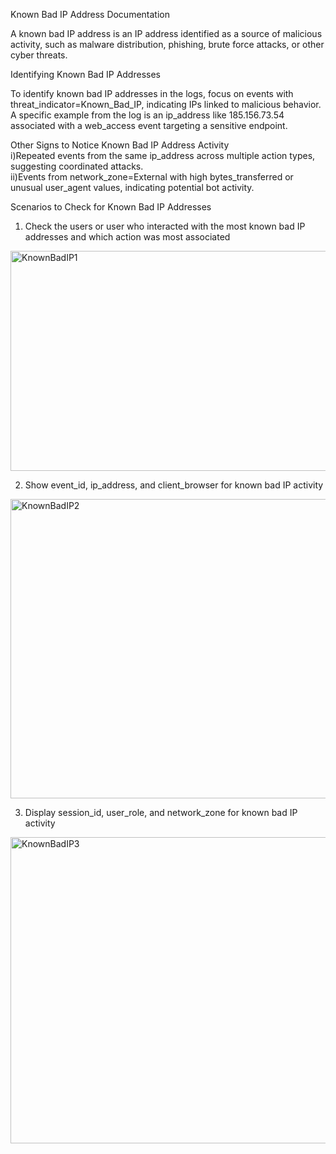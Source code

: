 Known Bad IP Address Documentation

A known bad IP address is an IP address identified as a source of malicious activity, such as malware distribution, phishing, brute force attacks, or other cyber threats. 

Identifying Known Bad IP Addresses

To identify known bad IP addresses in the logs, focus on events with threat_indicator=Known_Bad_IP, indicating IPs linked to malicious behavior. 
A specific example from the log is an ip_address like 185.156.73.54 associated with a web_access event targeting a sensitive endpoint.

Other Signs to Notice Known Bad IP Address Activity  
i)Repeated events from the same ip_address across multiple action types, suggesting coordinated attacks.  
ii)Events from network_zone=External with high bytes_transferred or unusual user_agent values, indicating potential bot activity.

Scenarios to Check for Known Bad IP Addresses

1. Check the users or user who interacted with the most known bad IP addresses and which action was most associated
<img width="959" height="352" alt="KnownBadIP1" src="https://github.com/user-attachments/assets/c27bb2ab-bb0c-4a31-a1b5-dd126fa60371" />

2. Show event_id, ip_address, and client_browser for known bad IP activity
<img width="959" height="479" alt="KnownBadIP2" src="https://github.com/user-attachments/assets/738124de-f5bb-4fbd-bf0b-c67a14b1df3c" />

3. Display session_id, user_role, and network_zone for known bad IP activity
<img width="953" height="490" alt="KnownBadIP3" src="https://github.com/user-attachments/assets/57ce25e4-2895-4622-885d-056b798fd72f" />


